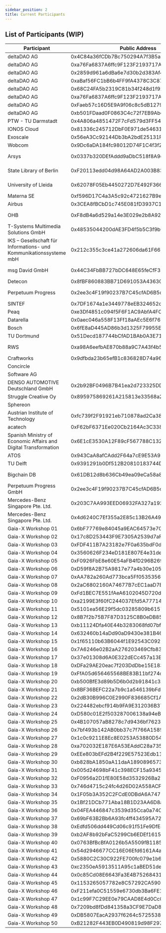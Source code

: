 ```yaml
---
sidebar_position: 2
title: Current Participants
---
```



## List of Participants (WIP)

| Participant                         | Public Address                             | Status        | Gaia-X Participant Self-Description                                  |
| ----------------------------------- | ------------------------------------------ | ------------- | -------------------------------------------------------------------- |
| deltaDAO AG                         | 0x4C84a36fCDb7Bc750294A7f3B5ad5CA8F74C4A52 | Federator     | https://delta-dao.com/.well-known/participantdeltadao.json           |
| deltaDAO AG                         | 0xa76Fa6837A6ffc9F123F2193717A5965c68B0cbA | Federator     | https://delta-dao.com/.well-known/participantdeltadao.json           |
| deltaDAO AG                         | 0x2859d961a6dBa6e7d30b2d383Af468edb4E7F4f6 | Federator     | https://delta-dao.com/.well-known/participantdeltadao.json           |
| deltaDAO AG                         | 0xaBaf56FC1bB6b4FF9fA4378C3C8723d2B2444324 | Federator     | https://delta-dao.com/.well-known/participantdeltadao.json           |
| deltaDAO AG                         | 0x68C24FA5b2319C81b34f248d1f928601D2E5246B | Federator     | https://delta-dao.com/.well-known/participantdeltadao.json           |
| deltaDAO AG                         | 0xa76Fa6837A6ffc9F123F2193717A5965c68B0cbA | Federator     | https://delta-dao.com/.well-known/participantdeltadao.json           |
| deltaDAO AG                         | 0xFaeb57c16D5E9A9f06c8c5dB12796f5a432Eb7d6 | Federator     | https://delta-dao.com/.well-known/participantdeltadao.json           |
| deltaDAO AG                         | 0xb501FDaad0F0863C4c72f7EB9Abc23965DCa973d | Federator     | https://delta-dao.com/.well-known/participantdeltadao.json           |
| PTW - TU Darmstadt                  | 0x4A806a4851472F7cFd579d3FF5465F03c3c2B5d4 | Federator     | https://ptw.tu-darmstadt.euprogigant.io/sd/participant.json          |
| IONOS Cloud                         | 0x81336c245712DbF0E971de5463173bCaA9826d84 | Federator     | https://delta-dao.com/.well-known/participantIONOS.json              |
| Exoscale                            | 0x56eA3Cc92144Db3bA2bdE25131F40c7B98F7eD32 | Federator     | https://a1.digital.euprogigant.io/sd/participant.json                |
| Wobcom                              | 0x9Dc6aDA184fc98012D74F1C4f3f223183A4745D4 | Federator     | https://delta-dao.com/.well-known/participantWobcom.json             |
| Arsys                               | 0x0337b320DEfAddd9aDbC518f8A9cee30b606d15b | Federator     | https://arlabdevelopments.com/.well-known/ArsysParticipant.json      |
| State Library of Berlin             | 0xF20113edd04d98A64AD2A003B836677E1c9aACAD | Federator     | https://delta-dao.com/.well-known/participantStateLibraryBerlin.json |
| University of Lleida                | 0x62078F05Eb4450272D7E492F3660835826906822 | Federator     | https://delta-dao.com/.well-known/participantUniversitydeLleida.json |
| Materna SE                          | 0xf596D17C4a3A5c92c4721627B9e5E5064651BF46 | Participant   | https://delta-dao.com/.well-known/participantMaterna.json            |
| Airbus                              | 0x3CEA8fBCbD1c745E081fD3937C18eE0b6Cc3f1b1 | Participant   | https://delta-dao.com/.well-known/participantAirbus.json             |
| OHB                                 | 0xF8dB4a6d529a14e3E029e2b8A9279f408909Fa20 | Participant   | https://delta-dao.com/.well-known/participantOHBdigital.json         |
| T-Systems Multimedia Solutions GmbH | 0x48535044200dAE3FD4f5b5C3f9b077fa5c230Ef3 | Participant   | https://delta-dao.com/.well-known/participantTsystemsMMS.json        |
| IKS – Gesellschaft für Informations- und Kommunikationssysteme mbH | 0x212c355c3ce41a272606da61F661dDd2b7F8a4B1 | Participant   | https://delta-dao.com/.well-known/participantIKS.json |
| msg David GmbH                      | 0x44C34FbBB727bDC648E65feCfF3FB9D4c85f1fe4 | Participant   | https://delta-dao.com/.well-known/participantMsgDavid.json           |
| Detecon                             | 0x8fBF860883BB71D691053A4363030Dc1c65f7017 | Participant   | https://delta-dao.com/.well-known/participantDetecon.json            |
| Perpetuum Progress                  | 0x2ee3c4F19f90237B7C45cfAD6B5dC4b5840563Ec | Participant   | https://delta-dao.com/.well-known/participantPerpetuumProgress.json  |
| SINTEF                              | 0x7DF1674a1e3449778eEB324652d3FF3Cb5046753 | Participant   |                                                                      |
| Peaq                                | 0xe3Df4851c094f5F6F1AC9AbfA4FC2075276195Ec | Participant   | https://delta-dao.com/.well-known/participantPeaq.json               |
| Datarella                           | 0x0aec046a558F13Ff18aAEc5E6f76084185358cdf | Participant   | https://delta-dao.com/.well-known/participantDatarella.json          |
| Bosch                               | 0x6fE8aD445AD86b3d1325F79955Ef28d6e9cb2258 | Participant   | https://delta-dao.com/.well-known/participantBosch.json              |
| TU Dortmund                         | 0x51Decd187744bCfAD1BAb0A3E71dD68fAC0ba478 | Participant   |                                                                      |
| RWS                                 | 0xa98A6eefbAE870b88a9C7A43f4b50066A01c93b6 | Participant   | https://delta-dao.com/.well-known/participantRijkswaterstaat.json    |
| Craftworks                          | 0x9dfbda23b65efB1c836828D74a96eB8528A60f3C | Participant   | https://craftworks.euprogigant.io/sd/participant.json                 |
| Concircle                           |                                            | Participant   |                                                                      |
| Software AG                         |                                            | Participant   |                                                                      |
| DENSO AUTOMOTIVE Deutschland GmbH   | 0x2b92BF0496B7B41ea2d723325DDE96651795c784 | Participant   |                                                                      |
| Struggle Creative Oy                | 0x895975869261A215813e33568a295F94A3F301ed | Participant   | https://delta-dao.com/.well-known/participantStruggle.json           |
| Sphereon                            |                                            | Participant   |                                                                      |
| Austrian Institute of Technology    | 0xfc739f2F91921eb710878ad2Ca38C147a784C96f | Participant   | https://delta-dao.com/.well-known/participantait.json                                                                     |
| acatech                             | 0xF62bF6371Ee020Cb2164Ac3C338514DBbb93A0D4 | Participant   | https://delta-dao.com/.well-known/participantAcatech.json            |
| Spanish Ministry of Economic Affairs and Digital Transformation| 0x6E1cE3530A12F89cF567788C132454E5dC7D3cCE |Participant| https://delta-dao.com/.well-known/participantspanishministryofeconomicaffairs.json.json               |
| ATOS                                | 0x943CaA8afCAdd2F64a7cE9E53A91d5ea0BEb40c1 | Participant   | https://delta-dao.com/.well-known/participantATOS.json               |
| TU Delft                            | 0x9391291b0Df512B20810183744De8272774b6655 | Participant   | https://delta-dao.com/.well-known/participantTUDelft.json               |
| Bigchain DB                         | 0x61DB12d8b636Cb49ea09eCa58a893dA9480E1F33 | Participant   | https://delta-dao.com/.well-known/participantBigchainDB.json         |
| Perpetuum Progress GmbH             | 0x2ee3c4F19f90237B7C45cfAD6B5dC4b5840563Ec | Participant   | https://delta-dao.com/.well-known/participantPerpetuumProgress.json  |
| Mercedes-Benz Singapore Pte. Ltd. | 0x203C7AA993EED06932FA327a192de9A8370b5Ab4 | Participant   | https://www.delta-dao.com/.well-known/participantMercedesBenzLtd.json  |
| Mercedes-Benz Singapore Pte. Ltd. | 0x4d6240C7Ef355a2E85c13B26A49A35908ce853E5 | Participant   | https://www.delta-dao.com/.well-known/participantMercedesBenzLtd.json  |
| Gaia-X Workshop 01 | 0x6bF77769e84045a9EAC64573e70a5562457C52ad | Participant   | https://www.delta-dao.com/.well-known/01.json  |
| Gaia-X Workshop 02 | 0x17c8D253443F9E7305A2539d7aF177B21aAD3355 | Participant   | https://www.delta-dao.com/.well-known/02.json  |
| Gaia-X Workshop 03 | 0xFDF411B7A23182e7F0a635bdF0d25f0fCb2aAf74 | Participant   | https://www.delta-dao.com/.well-known/03.json  |
| Gaia-X Workshop 04 | 0x3560626F234eD181E807E4e31ded56D9aca1ac58 | Participant   | https://www.delta-dao.com/.well-known/04.json  |
| Gaia-X Workshop 05 | 0xF0926FbE8e60E54aFB4fD296B2698230ab32799b | Participant   | https://www.delta-dao.com/.well-known/05.json  |
| Gaia-X Workshop 06 | 0xD59f8A2B75A9817e77a4b30e105C85F908142D38 | Participant   | https://www.delta-dao.com/.well-known/06.json  |
| Gaia-X Workshop 07 | 0xAA782a260Ad773bca5Ff0535356CB0F7B94Cd254 | Participant   | https://www.delta-dao.com/.well-known/07.json  |
| Gaia-X Workshop 08 | 0x2aC6802160A74677B7cEC1aaD7E41Ec968D57896 | Participant   | https://www.delta-dao.com/.well-known/08.json  |
| Gaia-X Workshop 09 | 0xFd1BEC7E551fAeA6102045D720dD693c4e9C8E06 | Participant   | https://www.delta-dao.com/.well-known/09.json  |
| Gaia-X Workshop 10 | 0xa2199E3f60fC244037Efd5A77714CC05F604F855 | Participant   | https://www.delta-dao.com/.well-known/10.json  |
| Gaia-X Workshop 11 | 0x5101ea56E29f5dc03285809b6157f0588ff255D0 | Participant   | https://www.delta-dao.com/.well-known/11.json  |
| Gaia-X Workshop 12 | 0x8B7f2b75B7F87D3125C8B0eDB85639B441BBcE21 | Participant   | https://www.delta-dao.com/.well-known/12.json  |
| Gaia-X Workshop 13 | 0xb11124Dfa40E44b3283068fd07bf6FdE60caf06A | Participant   | https://www.delta-dao.com/.well-known/13.json  |
| Gaia-X Workshop 14 | 0x632460b14aDd90aD9430e381B4662779cC1ab7a6 | Participant   | https://www.delta-dao.com/.well-known/14.json  |
| Gaia-X Workshop 15 | 0x1f65110b63B6044f1E92543C09231842131798C7 | Participant   | https://www.delta-dao.com/.well-known/15.json  |
| Gaia-X Workshop 16 | 0x7A6246e02B2aA276203469Cfb839a2666520D8b5 | Participant   | https://www.delta-dao.com/.well-known/16.json  |
| Gaia-X Workshop 17 | 0x37e01308d6A0E322dECc457a13E0B2b2086D84B1 | Participant   | https://www.delta-dao.com/.well-known/17.json  |
| Gaia-X Workshop 18 | 0xDFa29AE20eac7f203DdDbe15E1830985e99143B8 | Participant   | https://www.delta-dao.com/.well-known/18.json  |
| Gaia-X Workshop 19 | 0xFfA05d656465568BE83B11bf274c5458AC8401AC | Participant   | https://www.delta-dao.com/.well-known/19.json  |
| Gaia-X Workshop 20 | 0xb500BfE3d89b5D6b0d2b91841c3A3aD568Cb0FdC | Participant   | https://www.delta-dao.com/.well-known/20.json  |
| Gaia-X Workshop 21 | 0x8BF36BEFC22a7b9c1a546139bFd4ae8420bcFf0e | Participant   | https://www.delta-dao.com/.well-known/21.json  |
| Gaia-X Workshop 22 | 0x2dB30B996C0E2990F836685Cf1A2939b3299f8e5 | Participant   | https://www.delta-dao.com/.well-known/22.json  |
| Gaia-X Workshop 23 | 0x224482ebcf914b9FA9E312036B377e26B676E534 | Participant   | https://www.delta-dao.com/.well-known/23.json  |
| Gaia-X Workshop 24 | 0xD580c01E2f503287006138a94eBBc537Fe7eBD25 | Participant   | https://www.delta-dao.com/.well-known/24.json  |
| Gaia-X Workshop 25 | 0x4B107057aB8278c7d9436bf76230d16e5F7BaD16 | Participant   | https://www.delta-dao.com/.well-known/25.json  |
| Gaia-X Workshop 26 | 0x7bf493b142AB0bb37c7f766A1585245901891685 | Participant   | https://www.delta-dao.com/.well-known/26.json  |
| Gaia-X Workshop 27 | 0x1c0c9211E8Ec8E0253A53880D5481e4580B62125 | Participant   | https://www.delta-dao.com/.well-known/27.json  |
| Gaia-X Workshop 28 | 0xa702032E187E6A53EAddC28a735B414220712689 | Participant   | https://www.delta-dao.com/.well-known/28.json  |
| Gaia-X Workshop 29 | 0xEEe803bEFd2B4f229E57523Edb11CDE38DD1a23E | Participant   | https://www.delta-dao.com/.well-known/29.json  |
| Gaia-X Workshop 30 | 0xb828bA1850aA11daA1890896573Aa6008221A671 | Participant   | https://www.delta-dao.com/.well-known/30.json  |
| Gaia-X Workshop 31 | 0x005d24698bF41c398ECF15a93455621932a6e19F | Participant   | https://www.delta-dao.com/.well-known/31.json  |
| Gaia-X Workshop 32 | 0xF0956a2D1fE80E58d3532926Ba232317D6E12007 | Participant   | https://www.delta-dao.com/.well-known/32.json  |
| Gaia-X Workshop 33 | 0x746d4715c24fc4d26D02A558ACF98dC717C68E1e | Participant   | https://www.delta-dao.com/.well-known/33.json  |
| Gaia-X Workshop 34 | 0x1F05b3A352C2FCdE0DBdA6A74717Dc79C09c4765 | Participant   | https://www.delta-dao.com/.well-known/34.json  |
| Gaia-X Workshop 35 | 0x1Bf21DCb771Aba18B1D23AA6D8a619C1AB1811a4 | Participant   | https://www.delta-dao.com/.well-known/35.json  |
| Gaia-X Workshop 36 | 0x04FEA446847c3539d35Cca0a74Cb82Da811BAfc3 | Participant   | https://www.delta-dao.com/.well-known/36.json  |
| Gaia-X Workshop 37 | 0x69bF63B2Bb6A93fc4ff434595A72a4ED313E5698 | Participant   | https://www.delta-dao.com/.well-known/37.json  |
| Gaia-X Workshop 38 | 0xEdfd506dd449Cd06c91f51Fe9DfE4e3E57B2F8f5 | Participant   | https://www.delta-dao.com/.well-known/38.json  |
| Gaia-X Workshop 39 | 0xb2AF8b92bFaC5299Cb6EDEf16150BFD1d4d26a93 | Participant   | https://www.delta-dao.com/.well-known/39.json  |
| Gaia-X Workshop 40 | 0x0763BfBcBfA0126b5A5509fB1185b7b6476BdAd8 | Participant   | https://www.delta-dao.com/.well-known/40.json  |
| Gaia-X Workshop 41 | 0x54d2946677CC16E06Efd6161A4abFA17fc98Afc3 | Participant   | https://www.delta-dao.com/.well-known/41.json  |
| Gaia-X Workshop 42 | 0x5880C2C30C922FE700fc079e1b6BBa7e9E7DE577 | Participant   | https://www.delta-dao.com/.well-known/42.json  |
| Gaia-X Workshop 43 | 0xc2350eA5913511A95c1aBED51de377A0b92846Be | Participant   | https://www.delta-dao.com/.well-known/43.json  |
| Gaia-X Workshop 44 | 0x0c85Cd08E6643Fa3E4B75268431d19CcFC99C916 | Participant   | https://www.delta-dao.com/.well-known/44.json  |
| Gaia-X Workshop 45 | 0x1153265057782e8C57292CA590E50acC36037204 | Participant   | https://www.delta-dao.com/.well-known/45.json  |
| Gaia-X Workshop 46 | 0xF211efa0C51559e6730db3Ba6FE1f1D46A68BE14 | Participant   | https://www.delta-dao.com/.well-known/46.json  |
| Gaia-X Workshop 47 | 0x1c99F7C29EE0e79CAAD8E4d0Cc0b95D5Ece62294 | Participant   | https://www.delta-dao.com/.well-known/47.json  |
| Gaia-X Workshop 48 | 0x7209bd8fDd841358a3CF9E7DaD8D9dCe2E4BbBB8 | Participant   | https://www.delta-dao.com/.well-known/48.json  |
| Gaia-X Workshop 49 | 0xDB5807EacA2937f6264c5725538f8Ec357b4d3b2 | Participant   | https://www.delta-dao.com/.well-known/49.json  |
| Gaia-X Workshop 50 | 0xB21282F443EB0D490819d98F2976758af5C979B3 | Participant   | https://www.delta-dao.com/.well-known/50.json  |